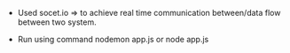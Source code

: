 - Used socet.io => to achieve real time communication between/data flow between two system.

- Run using command nodemon app.js or node app.js

